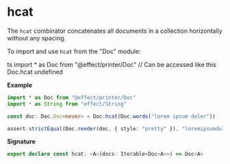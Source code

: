 # hcat

The `hcat` combinator concatenates all documents in a collection horizontally
without any spacing.

To import and use `hcat` from the "Doc" module:

ts
import \* as Doc from "@effect/printer/Doc"
// Can be accessed like this
Doc.hcat
undefined

**Example**

```ts
import * as Doc from "@effect/printer/Doc"
import * as String from "effect/String"

const doc: Doc.Doc<never> = Doc.hcat(Doc.words("lorem ipsum dolor"))

assert.strictEqual(Doc.render(doc, { style: "pretty" }), "loremipsumdolor")
```

**Signature**

```ts
export declare const hcat: <A>(docs: Iterable<Doc<A>>) => Doc<A>
```
